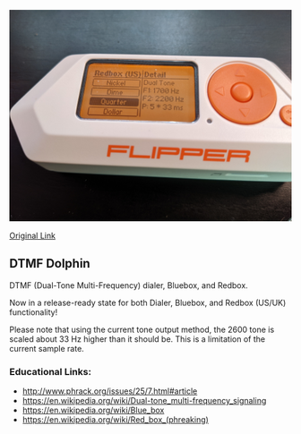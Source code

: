 ![Image](pics/dialer.jpg)

[Original Link](https://github.com/litui/dtmf_dolphin)

## DTMF Dolphin

DTMF (Dual-Tone Multi-Frequency) dialer, Bluebox, and Redbox.

Now in a release-ready state for both Dialer, Bluebox, and Redbox (US/UK) functionality!

Please note that using the current tone output method, the 2600 tone is scaled about 33 Hz higher than it should be. This is a limitation of the current sample rate.

### Educational Links:

* http://www.phrack.org/issues/25/7.html#article
* https://en.wikipedia.org/wiki/Dual-tone_multi-frequency_signaling
* https://en.wikipedia.org/wiki/Blue_box
* https://en.wikipedia.org/wiki/Red_box_(phreaking)

